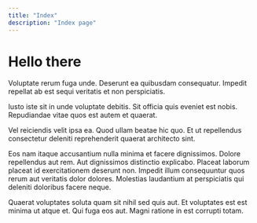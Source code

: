 ```yaml
---
title: "Index"
description: "Index page"
---
```


# Hello there

Voluptate rerum fuga unde. Deserunt ea quibusdam consequatur. Impedit repellat ab est sequi veritatis et non perspiciatis.

Iusto iste sit in unde voluptate debitis. Sit officia quis eveniet est nobis. Repudiandae vitae quos est autem et quaerat.

Vel reiciendis velit ipsa ea. Quod ullam beatae hic quo. Et ut repellendus consectetur deleniti reprehenderit quaerat architecto sint.

Eos nam itaque accusantium nulla minima et facere dignissimos. Dolore repellendus aut rem. Aut dignissimos distinctio explicabo. Placeat laborum placeat id exercitationem deserunt non. Impedit illum consequuntur quos rerum aut veritatis dolor dolores. Molestias laudantium at perspiciatis qui deleniti doloribus facere neque.

Quaerat voluptates soluta quam sit nihil sed quis aut. Et voluptates est est minima ut atque et. Qui fuga eos aut. Magni ratione in est corrupti totam.

